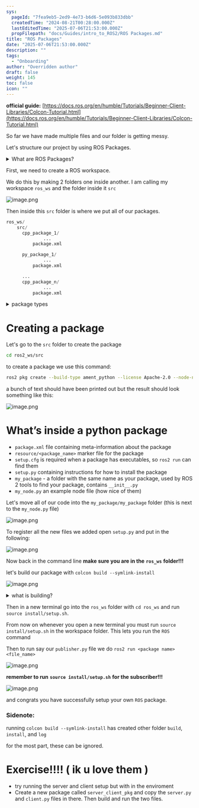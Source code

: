 ```yaml
---
sys:
  pageId: "7fea9eb5-2ed9-4e73-b6d6-5e093b833dbb"
  createdTime: "2024-08-21T00:28:00.000Z"
  lastEditedTime: "2025-07-06T21:53:00.000Z"
  propFilepath: "docs/Guides/intro_to_ROS2/ROS Packages.md"
title: "ROS Packages"
date: "2025-07-06T21:53:00.000Z"
description: ""
tags:
  - "Onboarding"
author: "Overridden author"
draft: false
weight: 145
toc: false
icon: ""
---
```


**official guide:** [https://docs.ros.org/en/humble/Tutorials/Beginner-Client-Libraries/Colcon-Tutorial.html](https://docs.ros.org/en/humble/Tutorials/Beginner-Client-Libraries/Colcon-Tutorial.html)

So far we have made multiple files and our folder is getting messy.

Let's structure our project by using ROS Packages.

<details>
      <summary>What are ROS Packages?</summary>
      ROS Packages are, as the name implies, packages of code that are highly sharable between ROS developers.
  </details>

First, we need to create a ROS workspace.

We do this by making 2 folders one inside another. I am calling my workspace `ros_ws` and the folder inside it `src`

![image.png](https://prod-files-secure.s3.us-west-2.amazonaws.com/d518164a-d88e-44d1-a4ee-3adb3bd8bce0/70706947-fd18-4537-a67b-e12946812d31/image.png?X-Amz-Algorithm=AWS4-HMAC-SHA256&X-Amz-Content-Sha256=UNSIGNED-PAYLOAD&X-Amz-Credential=ASIAZI2LB4665HWQC4W4%2F20250726%2Fus-west-2%2Fs3%2Faws4_request&X-Amz-Date=20250726T081143Z&X-Amz-Expires=3600&X-Amz-Security-Token=IQoJb3JpZ2luX2VjEDAaCXVzLXdlc3QtMiJHMEUCIEkfIN1YmQ5MYOTYu%2B0PTvxQrmWxouShXmheLsUrIhFgAiEAqNdrICwVVet0kAJ%2FPyFJJYzwAwP0A%2F8Tkui4dRBiyCEq%2FwMIWRAAGgw2Mzc0MjMxODM4MDUiDKbo66hkGjARhymSfyrcA24tB31zqLOvIyG%2FUCGFEF834jWfePrBEvhuPW9zi9HW5XLmgsTssXqi0AxHSpGVbPEnkn5J6%2F3u55dNZUg2ZetmvpPA5N%2B4h0uWzeKMIuu0FuJHWxD8bSRw8QyyrZ2bON%2FFOO8Jzldeu7%2FIzO9P%2FTaa6ul9E3IdgzP3mEMqHCLUF6nDaWy0MFYS4DCvlLzBQYTKDRLd3zb%2FtwzZD5y%2FfJaZzt095IU2%2Bk%2FstZeIaUqNy6vEGku%2BNUxfhYW7Pzka2wlh5idBKais5X3WOCPR2aZ%2FTkFvybOR3cQbq0QJSSgipZJ28EuQMmPMH%2BiPml9bLnrB2OqdhkEj09c5UVq9A56YcSJePGJHX6wnIyfIPR09%2Fg7TFkM%2BDbt8qu2AoXK3y8gUiNprYW3bctibUhuGO8lQObtdXOyr1JwoRV8kC09sa8tbV7yluoWKlNeMWyoJ1Ezg4YCaUeRmo%2F%2BQYZ2w30LqFSllllxL0zYi9TT%2Fz%2B7fj2d9XaR5663Jp26piiJ0cXemnUxs4MdwDW%2BlP8UkZ84P2j2L0M%2FjecT4r%2BlLwRpP7p13TRlZPG%2BS7y8f6Mak3ZZ2zVmj5D3GAiYDFwkvemB1FN7oa4EzXaANmi2D%2BjbUf1axX%2BLbpirTbtINMKuGksQGOqUBIZD3Y0ZGxwId1UUxdfWOwbZJLbzOzhB7rVx1ggEcY0M7t%2FtT%2FWhXN%2BVF3UjhAf0eI44RxCcjIdexxOKPByfZI0IhW%2BHt3ZQcuWoGPUPukAlBNukf1nMEQKV1OV%2BDMn2K2wNwi3Md2BfdDeO9EQVfx2uIyfxA8RWyncMGmlYPWwipvnlDXc88hH4%2Bw4K6931Zx02kZcAh3LcOHyAftUxHJnxpF4vc&X-Amz-Signature=6b6df98ebad59c73a5a4e9a94257e30ec04c3a60f9a7f2f859eb03bc9c323657&X-Amz-SignedHeaders=host&x-amz-checksum-mode=ENABLED&x-id=GetObject)

Then inside this `src` folder is where we put all of our packages.

```python
ros_ws/
    src/
      cpp_package_1/
		      ...
          package.xml

      py_package_1/
		      ...
          package.xml

      ...
      cpp_package_n/
		      ...
          package.xml

```

<details>

<summary>package types</summary>

packages can be either `C++` or python.

the intern file structure is different for each but for this guide we will stick to creating python packages

</details>

# Creating a package

Let's go to the `src` folder to create the package

```bash
cd ros2_ws/src
```

to create a package we use this command:

```bash
ros2 pkg create --build-type ament_python --license Apache-2.0 --node-name my_node my_package
```

a bunch of text should have been printed out but the result should look something like this:

![image.png](https://prod-files-secure.s3.us-west-2.amazonaws.com/d518164a-d88e-44d1-a4ee-3adb3bd8bce0/e6cf1e3f-8512-4a3e-b131-079f800bf3e8/image.png?X-Amz-Algorithm=AWS4-HMAC-SHA256&X-Amz-Content-Sha256=UNSIGNED-PAYLOAD&X-Amz-Credential=ASIAZI2LB4665HWQC4W4%2F20250726%2Fus-west-2%2Fs3%2Faws4_request&X-Amz-Date=20250726T081143Z&X-Amz-Expires=3600&X-Amz-Security-Token=IQoJb3JpZ2luX2VjEDAaCXVzLXdlc3QtMiJHMEUCIEkfIN1YmQ5MYOTYu%2B0PTvxQrmWxouShXmheLsUrIhFgAiEAqNdrICwVVet0kAJ%2FPyFJJYzwAwP0A%2F8Tkui4dRBiyCEq%2FwMIWRAAGgw2Mzc0MjMxODM4MDUiDKbo66hkGjARhymSfyrcA24tB31zqLOvIyG%2FUCGFEF834jWfePrBEvhuPW9zi9HW5XLmgsTssXqi0AxHSpGVbPEnkn5J6%2F3u55dNZUg2ZetmvpPA5N%2B4h0uWzeKMIuu0FuJHWxD8bSRw8QyyrZ2bON%2FFOO8Jzldeu7%2FIzO9P%2FTaa6ul9E3IdgzP3mEMqHCLUF6nDaWy0MFYS4DCvlLzBQYTKDRLd3zb%2FtwzZD5y%2FfJaZzt095IU2%2Bk%2FstZeIaUqNy6vEGku%2BNUxfhYW7Pzka2wlh5idBKais5X3WOCPR2aZ%2FTkFvybOR3cQbq0QJSSgipZJ28EuQMmPMH%2BiPml9bLnrB2OqdhkEj09c5UVq9A56YcSJePGJHX6wnIyfIPR09%2Fg7TFkM%2BDbt8qu2AoXK3y8gUiNprYW3bctibUhuGO8lQObtdXOyr1JwoRV8kC09sa8tbV7yluoWKlNeMWyoJ1Ezg4YCaUeRmo%2F%2BQYZ2w30LqFSllllxL0zYi9TT%2Fz%2B7fj2d9XaR5663Jp26piiJ0cXemnUxs4MdwDW%2BlP8UkZ84P2j2L0M%2FjecT4r%2BlLwRpP7p13TRlZPG%2BS7y8f6Mak3ZZ2zVmj5D3GAiYDFwkvemB1FN7oa4EzXaANmi2D%2BjbUf1axX%2BLbpirTbtINMKuGksQGOqUBIZD3Y0ZGxwId1UUxdfWOwbZJLbzOzhB7rVx1ggEcY0M7t%2FtT%2FWhXN%2BVF3UjhAf0eI44RxCcjIdexxOKPByfZI0IhW%2BHt3ZQcuWoGPUPukAlBNukf1nMEQKV1OV%2BDMn2K2wNwi3Md2BfdDeO9EQVfx2uIyfxA8RWyncMGmlYPWwipvnlDXc88hH4%2Bw4K6931Zx02kZcAh3LcOHyAftUxHJnxpF4vc&X-Amz-Signature=50b4cbd2e574e800fc4887e2bf191a12f564de10328f1655bbb941fd9ee92600&X-Amz-SignedHeaders=host&x-amz-checksum-mode=ENABLED&x-id=GetObject)

# What’s inside a python package

- `package.xml` file containing meta-information about the package
- `resource/<package_name>` marker file for the package
- `setup.cfg` is required when a package has executables, so `ros2 run` can find them
- `setup.py` containing instructions for how to install the package
- `my_package` - a folder with the same name as your package, used by ROS 2 tools to find your package, contains `__init__.py`
- `my_node.py` an example node file (how nice of them)

Let's move all of our code into the `my_package/my_package` folder (this is next to the `my_node.py` file)

![image.png](https://prod-files-secure.s3.us-west-2.amazonaws.com/d518164a-d88e-44d1-a4ee-3adb3bd8bce0/9ce58f11-0da9-4d3e-b86d-506a9685d378/image.png?X-Amz-Algorithm=AWS4-HMAC-SHA256&X-Amz-Content-Sha256=UNSIGNED-PAYLOAD&X-Amz-Credential=ASIAZI2LB4665HWQC4W4%2F20250726%2Fus-west-2%2Fs3%2Faws4_request&X-Amz-Date=20250726T081143Z&X-Amz-Expires=3600&X-Amz-Security-Token=IQoJb3JpZ2luX2VjEDAaCXVzLXdlc3QtMiJHMEUCIEkfIN1YmQ5MYOTYu%2B0PTvxQrmWxouShXmheLsUrIhFgAiEAqNdrICwVVet0kAJ%2FPyFJJYzwAwP0A%2F8Tkui4dRBiyCEq%2FwMIWRAAGgw2Mzc0MjMxODM4MDUiDKbo66hkGjARhymSfyrcA24tB31zqLOvIyG%2FUCGFEF834jWfePrBEvhuPW9zi9HW5XLmgsTssXqi0AxHSpGVbPEnkn5J6%2F3u55dNZUg2ZetmvpPA5N%2B4h0uWzeKMIuu0FuJHWxD8bSRw8QyyrZ2bON%2FFOO8Jzldeu7%2FIzO9P%2FTaa6ul9E3IdgzP3mEMqHCLUF6nDaWy0MFYS4DCvlLzBQYTKDRLd3zb%2FtwzZD5y%2FfJaZzt095IU2%2Bk%2FstZeIaUqNy6vEGku%2BNUxfhYW7Pzka2wlh5idBKais5X3WOCPR2aZ%2FTkFvybOR3cQbq0QJSSgipZJ28EuQMmPMH%2BiPml9bLnrB2OqdhkEj09c5UVq9A56YcSJePGJHX6wnIyfIPR09%2Fg7TFkM%2BDbt8qu2AoXK3y8gUiNprYW3bctibUhuGO8lQObtdXOyr1JwoRV8kC09sa8tbV7yluoWKlNeMWyoJ1Ezg4YCaUeRmo%2F%2BQYZ2w30LqFSllllxL0zYi9TT%2Fz%2B7fj2d9XaR5663Jp26piiJ0cXemnUxs4MdwDW%2BlP8UkZ84P2j2L0M%2FjecT4r%2BlLwRpP7p13TRlZPG%2BS7y8f6Mak3ZZ2zVmj5D3GAiYDFwkvemB1FN7oa4EzXaANmi2D%2BjbUf1axX%2BLbpirTbtINMKuGksQGOqUBIZD3Y0ZGxwId1UUxdfWOwbZJLbzOzhB7rVx1ggEcY0M7t%2FtT%2FWhXN%2BVF3UjhAf0eI44RxCcjIdexxOKPByfZI0IhW%2BHt3ZQcuWoGPUPukAlBNukf1nMEQKV1OV%2BDMn2K2wNwi3Md2BfdDeO9EQVfx2uIyfxA8RWyncMGmlYPWwipvnlDXc88hH4%2Bw4K6931Zx02kZcAh3LcOHyAftUxHJnxpF4vc&X-Amz-Signature=c6d1c5778c6ee18b0595e94c304a9ec03c5e17974de500f4e91bc198cc197271&X-Amz-SignedHeaders=host&x-amz-checksum-mode=ENABLED&x-id=GetObject)

To register all the new files we added open `setup.py` and put in the following:

![image.png](https://prod-files-secure.s3.us-west-2.amazonaws.com/d518164a-d88e-44d1-a4ee-3adb3bd8bce0/1cd7c262-4cae-4496-9d75-c178537d24a2/image.png?X-Amz-Algorithm=AWS4-HMAC-SHA256&X-Amz-Content-Sha256=UNSIGNED-PAYLOAD&X-Amz-Credential=ASIAZI2LB4665HWQC4W4%2F20250726%2Fus-west-2%2Fs3%2Faws4_request&X-Amz-Date=20250726T081143Z&X-Amz-Expires=3600&X-Amz-Security-Token=IQoJb3JpZ2luX2VjEDAaCXVzLXdlc3QtMiJHMEUCIEkfIN1YmQ5MYOTYu%2B0PTvxQrmWxouShXmheLsUrIhFgAiEAqNdrICwVVet0kAJ%2FPyFJJYzwAwP0A%2F8Tkui4dRBiyCEq%2FwMIWRAAGgw2Mzc0MjMxODM4MDUiDKbo66hkGjARhymSfyrcA24tB31zqLOvIyG%2FUCGFEF834jWfePrBEvhuPW9zi9HW5XLmgsTssXqi0AxHSpGVbPEnkn5J6%2F3u55dNZUg2ZetmvpPA5N%2B4h0uWzeKMIuu0FuJHWxD8bSRw8QyyrZ2bON%2FFOO8Jzldeu7%2FIzO9P%2FTaa6ul9E3IdgzP3mEMqHCLUF6nDaWy0MFYS4DCvlLzBQYTKDRLd3zb%2FtwzZD5y%2FfJaZzt095IU2%2Bk%2FstZeIaUqNy6vEGku%2BNUxfhYW7Pzka2wlh5idBKais5X3WOCPR2aZ%2FTkFvybOR3cQbq0QJSSgipZJ28EuQMmPMH%2BiPml9bLnrB2OqdhkEj09c5UVq9A56YcSJePGJHX6wnIyfIPR09%2Fg7TFkM%2BDbt8qu2AoXK3y8gUiNprYW3bctibUhuGO8lQObtdXOyr1JwoRV8kC09sa8tbV7yluoWKlNeMWyoJ1Ezg4YCaUeRmo%2F%2BQYZ2w30LqFSllllxL0zYi9TT%2Fz%2B7fj2d9XaR5663Jp26piiJ0cXemnUxs4MdwDW%2BlP8UkZ84P2j2L0M%2FjecT4r%2BlLwRpP7p13TRlZPG%2BS7y8f6Mak3ZZ2zVmj5D3GAiYDFwkvemB1FN7oa4EzXaANmi2D%2BjbUf1axX%2BLbpirTbtINMKuGksQGOqUBIZD3Y0ZGxwId1UUxdfWOwbZJLbzOzhB7rVx1ggEcY0M7t%2FtT%2FWhXN%2BVF3UjhAf0eI44RxCcjIdexxOKPByfZI0IhW%2BHt3ZQcuWoGPUPukAlBNukf1nMEQKV1OV%2BDMn2K2wNwi3Md2BfdDeO9EQVfx2uIyfxA8RWyncMGmlYPWwipvnlDXc88hH4%2Bw4K6931Zx02kZcAh3LcOHyAftUxHJnxpF4vc&X-Amz-Signature=9a7dcba640f8eae2520e54525941ee522a670a0ab044482dc241939d22df7c06&X-Amz-SignedHeaders=host&x-amz-checksum-mode=ENABLED&x-id=GetObject)

Now back in the command line **make sure you are in the** **`ros_ws`** **folder!!!**

let's build our package with `colcon build --symlink-install`

![image.png](https://prod-files-secure.s3.us-west-2.amazonaws.com/d518164a-d88e-44d1-a4ee-3adb3bd8bce0/2f2a0d27-b173-48fd-b189-5f5c0ce65619/image.png?X-Amz-Algorithm=AWS4-HMAC-SHA256&X-Amz-Content-Sha256=UNSIGNED-PAYLOAD&X-Amz-Credential=ASIAZI2LB4665HWQC4W4%2F20250726%2Fus-west-2%2Fs3%2Faws4_request&X-Amz-Date=20250726T081143Z&X-Amz-Expires=3600&X-Amz-Security-Token=IQoJb3JpZ2luX2VjEDAaCXVzLXdlc3QtMiJHMEUCIEkfIN1YmQ5MYOTYu%2B0PTvxQrmWxouShXmheLsUrIhFgAiEAqNdrICwVVet0kAJ%2FPyFJJYzwAwP0A%2F8Tkui4dRBiyCEq%2FwMIWRAAGgw2Mzc0MjMxODM4MDUiDKbo66hkGjARhymSfyrcA24tB31zqLOvIyG%2FUCGFEF834jWfePrBEvhuPW9zi9HW5XLmgsTssXqi0AxHSpGVbPEnkn5J6%2F3u55dNZUg2ZetmvpPA5N%2B4h0uWzeKMIuu0FuJHWxD8bSRw8QyyrZ2bON%2FFOO8Jzldeu7%2FIzO9P%2FTaa6ul9E3IdgzP3mEMqHCLUF6nDaWy0MFYS4DCvlLzBQYTKDRLd3zb%2FtwzZD5y%2FfJaZzt095IU2%2Bk%2FstZeIaUqNy6vEGku%2BNUxfhYW7Pzka2wlh5idBKais5X3WOCPR2aZ%2FTkFvybOR3cQbq0QJSSgipZJ28EuQMmPMH%2BiPml9bLnrB2OqdhkEj09c5UVq9A56YcSJePGJHX6wnIyfIPR09%2Fg7TFkM%2BDbt8qu2AoXK3y8gUiNprYW3bctibUhuGO8lQObtdXOyr1JwoRV8kC09sa8tbV7yluoWKlNeMWyoJ1Ezg4YCaUeRmo%2F%2BQYZ2w30LqFSllllxL0zYi9TT%2Fz%2B7fj2d9XaR5663Jp26piiJ0cXemnUxs4MdwDW%2BlP8UkZ84P2j2L0M%2FjecT4r%2BlLwRpP7p13TRlZPG%2BS7y8f6Mak3ZZ2zVmj5D3GAiYDFwkvemB1FN7oa4EzXaANmi2D%2BjbUf1axX%2BLbpirTbtINMKuGksQGOqUBIZD3Y0ZGxwId1UUxdfWOwbZJLbzOzhB7rVx1ggEcY0M7t%2FtT%2FWhXN%2BVF3UjhAf0eI44RxCcjIdexxOKPByfZI0IhW%2BHt3ZQcuWoGPUPukAlBNukf1nMEQKV1OV%2BDMn2K2wNwi3Md2BfdDeO9EQVfx2uIyfxA8RWyncMGmlYPWwipvnlDXc88hH4%2Bw4K6931Zx02kZcAh3LcOHyAftUxHJnxpF4vc&X-Amz-Signature=dc970e007484255fa6c38098cea079caa1861e7aba9b6d4b871a6f485c0a0b8d&X-Amz-SignedHeaders=host&x-amz-checksum-mode=ENABLED&x-id=GetObject)

<details>

<summary>what is building?</summary>

if you are a CS major at Rose-Hulman you will learn the answer to this in CSSE132

but TLDR; is it combines all the code files into one program that can be run easily 

</details>

Then in a new terminal go into the `ros_ws` folder with `cd ros_ws` and run `source install/setup.sh`. 

From now on whenever you open a new terminal you must run `source install/setup.sh` in the workspace folder. This lets you run the `ROS` command

Then to run say our `publisher.py` file we do `ros2 run <package name> <file_name>`

![image.png](https://prod-files-secure.s3.us-west-2.amazonaws.com/d518164a-d88e-44d1-a4ee-3adb3bd8bce0/4f4b1219-3a44-4632-aa0a-ce3471699f59/image.png?X-Amz-Algorithm=AWS4-HMAC-SHA256&X-Amz-Content-Sha256=UNSIGNED-PAYLOAD&X-Amz-Credential=ASIAZI2LB4665HWQC4W4%2F20250726%2Fus-west-2%2Fs3%2Faws4_request&X-Amz-Date=20250726T081143Z&X-Amz-Expires=3600&X-Amz-Security-Token=IQoJb3JpZ2luX2VjEDAaCXVzLXdlc3QtMiJHMEUCIEkfIN1YmQ5MYOTYu%2B0PTvxQrmWxouShXmheLsUrIhFgAiEAqNdrICwVVet0kAJ%2FPyFJJYzwAwP0A%2F8Tkui4dRBiyCEq%2FwMIWRAAGgw2Mzc0MjMxODM4MDUiDKbo66hkGjARhymSfyrcA24tB31zqLOvIyG%2FUCGFEF834jWfePrBEvhuPW9zi9HW5XLmgsTssXqi0AxHSpGVbPEnkn5J6%2F3u55dNZUg2ZetmvpPA5N%2B4h0uWzeKMIuu0FuJHWxD8bSRw8QyyrZ2bON%2FFOO8Jzldeu7%2FIzO9P%2FTaa6ul9E3IdgzP3mEMqHCLUF6nDaWy0MFYS4DCvlLzBQYTKDRLd3zb%2FtwzZD5y%2FfJaZzt095IU2%2Bk%2FstZeIaUqNy6vEGku%2BNUxfhYW7Pzka2wlh5idBKais5X3WOCPR2aZ%2FTkFvybOR3cQbq0QJSSgipZJ28EuQMmPMH%2BiPml9bLnrB2OqdhkEj09c5UVq9A56YcSJePGJHX6wnIyfIPR09%2Fg7TFkM%2BDbt8qu2AoXK3y8gUiNprYW3bctibUhuGO8lQObtdXOyr1JwoRV8kC09sa8tbV7yluoWKlNeMWyoJ1Ezg4YCaUeRmo%2F%2BQYZ2w30LqFSllllxL0zYi9TT%2Fz%2B7fj2d9XaR5663Jp26piiJ0cXemnUxs4MdwDW%2BlP8UkZ84P2j2L0M%2FjecT4r%2BlLwRpP7p13TRlZPG%2BS7y8f6Mak3ZZ2zVmj5D3GAiYDFwkvemB1FN7oa4EzXaANmi2D%2BjbUf1axX%2BLbpirTbtINMKuGksQGOqUBIZD3Y0ZGxwId1UUxdfWOwbZJLbzOzhB7rVx1ggEcY0M7t%2FtT%2FWhXN%2BVF3UjhAf0eI44RxCcjIdexxOKPByfZI0IhW%2BHt3ZQcuWoGPUPukAlBNukf1nMEQKV1OV%2BDMn2K2wNwi3Md2BfdDeO9EQVfx2uIyfxA8RWyncMGmlYPWwipvnlDXc88hH4%2Bw4K6931Zx02kZcAh3LcOHyAftUxHJnxpF4vc&X-Amz-Signature=3319d0aa821d810f58605b84bc09f3f2bbcc845aa8b38fe80210774d8de9f87c&X-Amz-SignedHeaders=host&x-amz-checksum-mode=ENABLED&x-id=GetObject)

**remember to run** **`source install/setup.sh`** **for the subscriber!!!**

![image.png](https://prod-files-secure.s3.us-west-2.amazonaws.com/d518164a-d88e-44d1-a4ee-3adb3bd8bce0/02121119-dad4-49ec-8356-c956108b4243/image.png?X-Amz-Algorithm=AWS4-HMAC-SHA256&X-Amz-Content-Sha256=UNSIGNED-PAYLOAD&X-Amz-Credential=ASIAZI2LB4665HWQC4W4%2F20250726%2Fus-west-2%2Fs3%2Faws4_request&X-Amz-Date=20250726T081143Z&X-Amz-Expires=3600&X-Amz-Security-Token=IQoJb3JpZ2luX2VjEDAaCXVzLXdlc3QtMiJHMEUCIEkfIN1YmQ5MYOTYu%2B0PTvxQrmWxouShXmheLsUrIhFgAiEAqNdrICwVVet0kAJ%2FPyFJJYzwAwP0A%2F8Tkui4dRBiyCEq%2FwMIWRAAGgw2Mzc0MjMxODM4MDUiDKbo66hkGjARhymSfyrcA24tB31zqLOvIyG%2FUCGFEF834jWfePrBEvhuPW9zi9HW5XLmgsTssXqi0AxHSpGVbPEnkn5J6%2F3u55dNZUg2ZetmvpPA5N%2B4h0uWzeKMIuu0FuJHWxD8bSRw8QyyrZ2bON%2FFOO8Jzldeu7%2FIzO9P%2FTaa6ul9E3IdgzP3mEMqHCLUF6nDaWy0MFYS4DCvlLzBQYTKDRLd3zb%2FtwzZD5y%2FfJaZzt095IU2%2Bk%2FstZeIaUqNy6vEGku%2BNUxfhYW7Pzka2wlh5idBKais5X3WOCPR2aZ%2FTkFvybOR3cQbq0QJSSgipZJ28EuQMmPMH%2BiPml9bLnrB2OqdhkEj09c5UVq9A56YcSJePGJHX6wnIyfIPR09%2Fg7TFkM%2BDbt8qu2AoXK3y8gUiNprYW3bctibUhuGO8lQObtdXOyr1JwoRV8kC09sa8tbV7yluoWKlNeMWyoJ1Ezg4YCaUeRmo%2F%2BQYZ2w30LqFSllllxL0zYi9TT%2Fz%2B7fj2d9XaR5663Jp26piiJ0cXemnUxs4MdwDW%2BlP8UkZ84P2j2L0M%2FjecT4r%2BlLwRpP7p13TRlZPG%2BS7y8f6Mak3ZZ2zVmj5D3GAiYDFwkvemB1FN7oa4EzXaANmi2D%2BjbUf1axX%2BLbpirTbtINMKuGksQGOqUBIZD3Y0ZGxwId1UUxdfWOwbZJLbzOzhB7rVx1ggEcY0M7t%2FtT%2FWhXN%2BVF3UjhAf0eI44RxCcjIdexxOKPByfZI0IhW%2BHt3ZQcuWoGPUPukAlBNukf1nMEQKV1OV%2BDMn2K2wNwi3Md2BfdDeO9EQVfx2uIyfxA8RWyncMGmlYPWwipvnlDXc88hH4%2Bw4K6931Zx02kZcAh3LcOHyAftUxHJnxpF4vc&X-Amz-Signature=0d163ae568d147007c17c95f75a731b74aa2fa88a4a12beaaf3a895a0911d051&X-Amz-SignedHeaders=host&x-amz-checksum-mode=ENABLED&x-id=GetObject)

and congrats you have successfully setup your own `ROS` package.

### Sidenote:

running `colcon build --symlink-install` has created other folder `build`, `install`, and `log`

for the most part, these can be ignored.

# Exercise!!!! ( ik u love them )

- try running the server and client setup but with in the enviroment
- Create a new package called `server_client_pkg` and copy the `server.py` and `client.py` files in there. Then build and run the two files.
